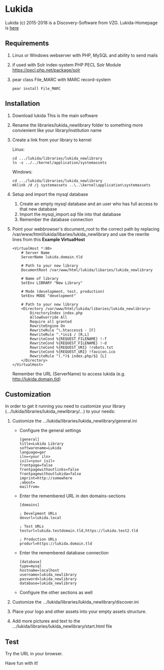 # Lukida

Lukida (c) 2015-2018 is a Discovery-Software from VZG.
Lukida-Homepage is [here](https://www.lukida.org/)

## Requirements

1) Linux or Windows webserver with PHP, MySQL and ability to send mails
2) if used with Solr index-system
PHP PECL Solr Module https://pecl.php.net/package/solr
3) pear class File_MARC with MARC record-system

    ```
    pear install File_MARC
    ```

## Installation

1) Download lukida
This is the main software 
2) Rename the libraries/lukida_newlibrary folder to something more convienient like your library/institution name
3) Create a link from your library to kernel

    Linux:
    ```
    cd .../lukida/libraries/lukida_newlibrary
    ln -s ../../kernel/application/systemassets
    ```
   
    Windows:
    ```
    cd .../lukida/libraries/lukida_newlibrary
    mklink /d /j systemassets ..\..\kernel\application\systemassets
    ```

4) Setup and import the mysql database
   1) Create an empty mysql database and an user who has full access to that new database
   2) Import the mysql_import.sql file into that database
   3) Remember the database connection
5) Point your webbrowser's document_root to the correct path by replacing /var/www/html/lukida/libaries/lukida_newlibrary and use the rewrite lines from this **Example VirtualHost**

    ```
    <VirtualHost *:80>
        # Server Name
        ServerName lukida.domain.tld

        # Path to your new library 
        DocumentRoot /var/www/html/lukida/libaries/lukida_newlibrary
        
        # Name of library
        SetEnv LIBRARY "New Library"
        
        # Mode (development, test, production)
        SetEnv MODE "development"
        
        # Path to your new library 
        <Directory /var/www/html/lukida/libaries/lukida_newlibrary>
            DirectoryIndex index.php
            AllowOverride All
            Require all granted
            RewriteEngine On
            RewriteRule ^\.htaccess$ - [F]
            RewriteRule ^.*ini$ / [R,L]
            RewriteCond %{REQUEST_FILENAME} !-f
            RewriteCond %{REQUEST_FILENAME} !-d
            RewriteCond %{REQUEST_URI} !robots.txt
            RewriteCond %{REQUEST_URI} !favicon.ico
            RewriteRule ^(.*)$ index.php/$1 [L]
        </Directory>
    </VirtualHost>
    ```

    Remember the URL (ServerName) to access lukida (e.g. http://lukida.domain.tld)

## Customization

In order to get it running you need to customize your library (.../lukida/libraries/lukida_newlibrary/...) to your needs:

1) Customize the .../lukida/libraries/lukida_newlibrary/general.ini
   - Configure the general settings

        ```
        [general]
        title=Lukida Library
        softwarename=Lukida
        language=ger
        iln=<your iln>
        isil=<your isil>
        frontpage=false
        frontpagewithoutlinks=false
        frontpagewithoutlukida=false
        imprint=http://somewhere
        ;about=
        mailfrom=
        ```

   - Enter the remembered URL in den domains-sections
        
        ```
        [domains]
        
        ; Develpment URLs 
        devurl=lukida.local

        ; Test URLs
        testurl=lukida.testdomain.tld,https://lukida.test2.tld

        ; Production URLs
        produrl=https://lukida.domain.tld

        ```

   - Enter the remembered database connection

        ```
        [database]
        type=mysql
        hostname=localhost
        username=lukida_newlibrary
        password=lukida_newlibrary
        database=lukida_newlibrary
        ```

   - Configure the other sections as well

2) Customize the .../lukida/libraries/lukida_newlibrary/discover.ini
3) Place your logo and other assets into your empty assets structure. 
4) Add more pictures and text to the .../lukida/libraries/lukida_newlibrary/start.html file

## Test

Try the URL in your browser.

Have fun with it!
